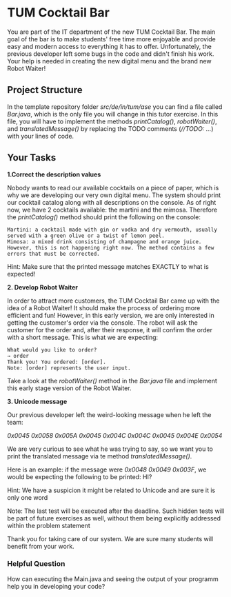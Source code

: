 # TUM Cocktail Bar

You are part of the IT department of the new TUM Cocktail Bar. The main goal of the bar is to make students' free time more enjoyable and provide easy and modern access to everything it has to offer. Unfortunately, the previous developer left some bugs in the code and didn't finish his work. Your help is needed in creating the new digital menu and the brand new Robot Waiter!

## Project Structure

In the template repository folder *src/de/in/tum/ase* you can find a file called *Bar.java*, which is the only file you will change in this tutor exercise. In this file, you will have to implement the methods *printCatalog()*, *robotWaiter()*, and *translatedMessage()* by replacing the TODO comments (*//TODO: ...*) with your lines of code.

## Your Tasks

**1.Correct the description values**
    
Nobody wants to read our available cocktails on a piece of paper, which is why we are developing our very own digital menu. The system should print our cocktail catalog along with all descriptions on the console. As of right now, we have 2 cocktails available: the martini and the mimosa. Therefore the *printCatalog()* method should print the following on the console:

`Martini: a cocktail made with gin or vodka and dry vermouth, usually served with a green olive or a twist of lemon peel.`  
`Mimosa: a mixed drink consisting of champagne and orange juice.`   
`However, this is not happening right now. The method contains a few errors that must be corrected.`    

Hint: Make sure that the printed message matches EXACTLY to what is expected!

**2. Develop Robot Waiter**

In order to attract more customers, the TUM Cocktail Bar came up with the idea of a Robot Waiter! It should make the process of ordering more efficient and fun! However, in this early version, we are only interested in getting the customer's order via the console. The robot will ask the customer for the order and, after their response, it will confirm the order with a short message. This is what we are expecting:

`What would you like to order?`     
`→ order`   
`Thank you! You ordered: [order].`  
`Note: [order] represents the user input.`  

Take a look at the *robotWaiter()* method in the *Bar.java* file and implement this early stage version of the Robot Waiter.

**3. Unicode message**

Our previous developer left the weird-looking message when he left the team:

*0x0045 0x0058 0x005A 0x0045 0x004C 0x004C 0x0045 0x004E 0x0054*

We are very curious to see what he was trying to say, so we want you to print the translated message via te method *translatedMessage()*.

Here is an example: if the message were *0x0048 0x0049 0x003F*, we would be expecting the following to be printed: HI?

Hint: We have a suspicion it might be related to Unicode and are sure it is only one word

Note: The last test will be executed after the deadline. Such hidden tests will be part of future exercises as well, without them being explicitly addressed within the problem statement

Thank you for taking care of our system. We are sure many students will benefit from your work.

### Helpful Question

How can executing the Main.java and seeing the output of your programm help you in developing your code?
